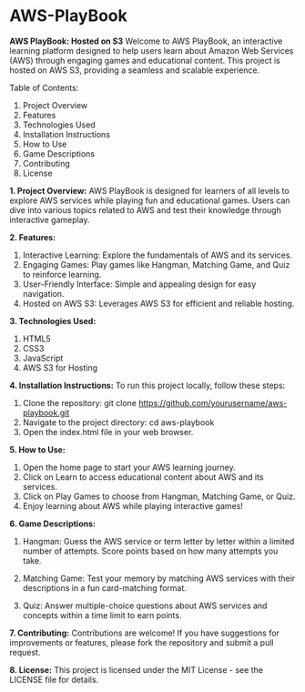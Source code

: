 # AWS-PlayBook
**AWS PlayBook: Hosted on S3**
Welcome to AWS PlayBook, an interactive learning platform designed to help users learn about Amazon Web Services (AWS) through engaging games and educational content. This project is hosted on AWS S3, providing a seamless and scalable experience.

Table of Contents:
1. Project Overview
2. Features
3. Technologies Used
4. Installation Instructions
5. How to Use
6. Game Descriptions
7. Contributing
8. License

**1. Project Overview:**
AWS PlayBook is designed for learners of all levels to explore AWS services while playing fun and educational games. Users can dive into various topics related to AWS and test their knowledge through interactive gameplay.

**2. Features:**
1. Interactive Learning: Explore the fundamentals of AWS and its services.
2. Engaging Games: Play games like Hangman, Matching Game, and Quiz to reinforce learning.
3. User-Friendly Interface: Simple and appealing design for easy navigation.
4. Hosted on AWS S3: Leverages AWS S3 for efficient and reliable hosting.

**3. Technologies Used:**
1. HTML5
2. CSS3
3. JavaScript
4. AWS S3 for Hosting

**4. Installation Instructions:**
To run this project locally, follow these steps:

1. Clone the repository:
git clone https://github.com/yourusername/aws-playbook.git
2. Navigate to the project directory:
cd aws-playbook
3. Open the index.html file in your web browser.

**5. How to Use:**
1. Open the home page to start your AWS learning journey.
2. Click on Learn to access educational content about AWS and its services.
3. Click on Play Games to choose from Hangman, Matching Game, or Quiz.
4. Enjoy learning about AWS while playing interactive games!

**6. Game Descriptions:**
1. Hangman: Guess the AWS service or term letter by letter within a limited number of attempts. Score points based on how many attempts you take.

2. Matching Game: Test your memory by matching AWS services with their descriptions in a fun card-matching format.

3. Quiz: Answer multiple-choice questions about AWS services and concepts within a time limit to earn points.

**7. Contributing:**
Contributions are welcome! If you have suggestions for improvements or features, please fork the repository and submit a pull request.

**8. License:**
This project is licensed under the MIT License - see the LICENSE file for details.

